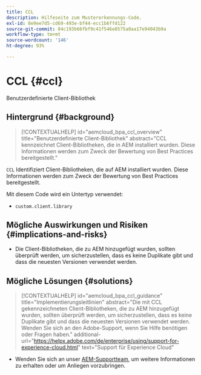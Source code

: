 ```yaml
---
title: CCL
description: Hilfeseite zum Mustererkennungs-Code.
exl-id: 8e9ee7d5-cd69-493e-bf44-ecc1b6ffd122
source-git-commit: 84c193b66fbf9c41f546e8575a0aa17e94043b9a
workflow-type: tm+mt
source-wordcount: '146'
ht-degree: 93%

---
```


# CCL {#ccl}

Benutzerdefinierte Client-Bibliothek

## Hintergrund {#background}

>[!CONTEXTUALHELP]
>id="aemcloud_bpa_ccl_overview"
>title="Benutzerdefinierte Client-Bibliothek"
>abstract="CCL kennzeichnet Client-Bibliotheken, die in AEM installiert wurden. Diese Informationen werden zum Zweck der Bewertung von Best Practices bereitgestellt."

`CCL` Identifiziert Client-Bibliotheken, die auf AEM installiert wurden. Diese Informationen werden zum Zweck der Bewertung von Best Practices bereitgestellt.

Mit diesem Code wird ein Untertyp verwendet:

* `custom.client.library`

## Mögliche Auswirkungen und Risiken {#implications-and-risks}

* Die Client-Bibliotheken, die zu AEM hinzugefügt wurden, sollten überprüft werden, um sicherzustellen, dass es keine Duplikate gibt und dass die neuesten Versionen verwendet werden.

## Mögliche Lösungen {#solutions}

>[!CONTEXTUALHELP]
>id="aemcloud_bpa_ccl_guidance"
>title="Implementierungsleitlinien"
>abstract="Die mit CCL gekennzeichneten Client-Bibliotheken, die zu AEM hinzugefügt wurden, sollten überprüft werden, um sicherzustellen, dass es keine Duplikate gibt und dass die neuesten Versionen verwendet werden. Wenden Sie sich an den Adobe-Support, wenn Sie Hilfe benötigen oder Fragen haben."
>additional-url="https://helpx.adobe.com/de/enterprise/using/support-for-experience-cloud.html" text="Support für Experience Cloud"

* Wenden Sie sich an unser [AEM-Supportteam](https://helpx.adobe.com/de/enterprise/using/support-for-experience-cloud.html), um weitere Informationen zu erhalten oder um Anliegen vorzubringen.
